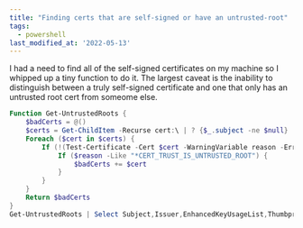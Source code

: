 ```yaml
---
title: "Finding certs that are self-signed or have an untrusted-root"
tags:
  - powershell
last_modified_at: '2022-05-13'
---
```

I had a need to find all of the self-signed certificates on my machine so I whipped up a tiny function to do it. The largest caveat is the inability to distinguish between a truly self-signed certificate and one that only has an untrusted root cert from someome else.

```powershell
Function Get-UntrustedRoots {
    $badCerts = @()
    $certs = Get-ChildItem -Recurse cert:\ | ? {$_.subject -ne $null} | ? {$_.subject -eq $_.issuer}
    Foreach ($cert in $certs) {
        If (!(Test-Certificate -Cert $cert -WarningVariable reason -ErrorAction SilentlyContinue)) {
            If ($reason -Like "*CERT_TRUST_IS_UNTRUSTED_ROOT") {
                $badCerts += $cert
            }
        }
    }
    Return $badCerts
}
Get-UntrustedRoots | Select Subject,Issuer,EnhancedKeyUsageList,Thumbprint,PSParentPath | fl
```
